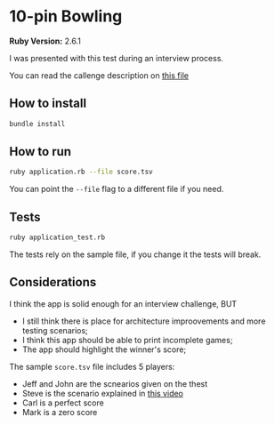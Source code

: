 # 10-pin Bowling

**Ruby Version:** 2.6.1

I was presented with this test during an interview process.

You can read the callenge description on [this file](https://github.com/jonyhayama/10-pin-bowling/blob/master/ruby-challenge-bowling_5d324cbf0656f.pdf)

## How to install

```bash
bundle install
```

## How to run

```bash
ruby application.rb --file score.tsv
```

You can point the `--file` flag to a different file if you need.

## Tests

```bash
ruby application_test.rb
```

The tests rely on the sample file, if you change it the tests will break.

## Considerations

I think the app is solid enough for an interview challenge, BUT

- I still think there is place for architecture improovements and more testing scenarios;
- I think this app should be able to print incomplete games;
- The app should highlight the winner's score;

The sample `score.tsv` file includes 5 players:

- Jeff and John are the scnearios given on the thest
- Steve is the scenario explained in [this video](https://youtu.be/aBe71sD8o8c)
- Carl is a perfect score
- Mark is a zero score
